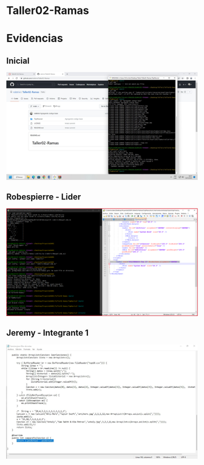 # Taller02-Ramas


# Evidencias
## Inicial

![RepoInicial](Inicial.jpeg)
## Robespierre - Lider
![RobespierreEvidencia](Robespierre-L.png)

## Jeremy - Integrante 1
![JeremyEvidencia](Jeremy-I1.JPG)

